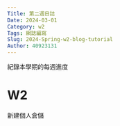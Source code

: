 ```yaml
---
Title: 第二週日誌
Date: 2024-03-01 
Category: w2
Tags: 網誌編寫
Slug: 2024-Spring-w2-blog-tutorial
Author: 40923131
---
```


紀錄本學期的每週進度

<!-- PELICAN_END_SUMMARY -->

# W2

新建個人倉儲

